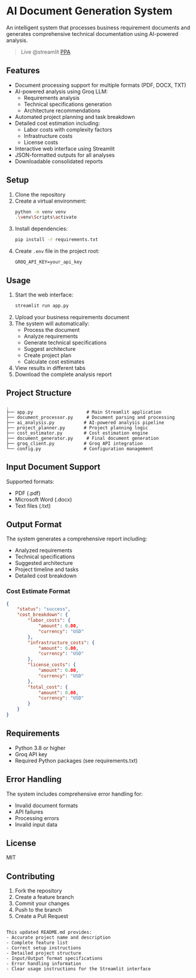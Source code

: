# AI Document Generation System

An intelligent system that processes business requirement documents and generates comprehensive technical documentation using AI-powered analysis.

> Live @streamlit [PPA](https://project-proposal-agent-demo1.streamlit.app/)

## Features

- Document processing support for multiple formats (PDF, DOCX, TXT)
- AI-powered analysis using Groq LLM:
  - Requirements analysis
  - Technical specifications generation
  - Architecture recommendations
- Automated project planning and task breakdown
- Detailed cost estimation including:
  - Labor costs with complexity factors
  - Infrastructure costs
  - License costs
- Interactive web interface using Streamlit
- JSON-formatted outputs for all analyses
- Downloadable consolidated reports

## Setup

1. Clone the repository
2. Create a virtual environment:
   ```bash
   python -m venv venv
   .\venv\Scripts\activate
   ```
3. Install dependencies:
   ```bash
   pip install -r requirements.txt
   ```
4. Create `.env` file in the project root:
   ```plaintext
   GROQ_API_KEY=your_api_key
   ```

## Usage

1. Start the web interface:
   ```bash
   streamlit run app.py
   ```
2. Upload your business requirements document
3. The system will automatically:
   - Process the document
   - Analyze requirements
   - Generate technical specifications
   - Suggest architecture
   - Create project plan
   - Calculate cost estimates
4. View results in different tabs
5. Download the complete analysis report

## Project Structure

```plaintext
.
├── app.py                    # Main Streamlit application
├── document_processor.py     # Document parsing and processing
├── ai_analysis.py           # AI-powered analysis pipeline
├── project_planner.py       # Project planning logic
├── cost_estimator.py        # Cost estimation engine
├── document_generator.py     # Final document generation
├── groq_client.py           # Groq API integration
└── config.py                # Configuration management
```

## Input Document Support

Supported formats:
- PDF (.pdf)
- Microsoft Word (.docx)
- Text files (.txt)

## Output Format

The system generates a comprehensive report including:
- Analyzed requirements
- Technical specifications
- Suggested architecture
- Project timeline and tasks
- Detailed cost breakdown

### Cost Estimate Format
```json
{
    "status": "success",
    "cost_breakdown": {
        "labor_costs": {
            "amount": 0.00,
            "currency": "USD"
        },
        "infrastructure_costs": {
            "amount": 0.00,
            "currency": "USD"
        },
        "license_costs": {
            "amount": 0.00,
            "currency": "USD"
        },
        "total_cost": {
            "amount": 0.00,
            "currency": "USD"
        }
    }
}
```

## Requirements

- Python 3.8 or higher
- Groq API key
- Required Python packages (see requirements.txt)

## Error Handling

The system includes comprehensive error handling for:
- Invalid document formats
- API failures
- Processing errors
- Invalid input data

## License

MIT

## Contributing

1. Fork the repository
2. Create a feature branch
3. Commit your changes
4. Push to the branch
5. Create a Pull Request
```

This updated README.md provides:
- Accurate project name and description
- Complete feature list
- Correct setup instructions
- Detailed project structure
- Input/Output format specifications
- Error handling information
- Clear usage instructions for the Streamlit interface
